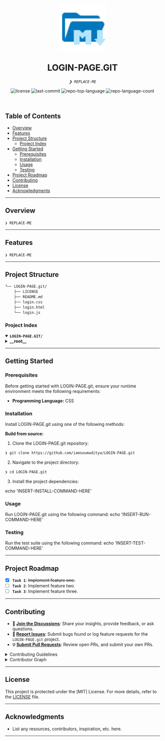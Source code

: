 <p align="center">
    <img src="https://raw.githubusercontent.com/PKief/vscode-material-icon-theme/ec559a9f6bfd399b82bb44393651661b08aaf7ba/icons/folder-markdown-open.svg" align="center" width="30%">
</p>
<p align="center"><h1 align="center">LOGIN-PAGE.GIT</h1></p>
<p align="center">
	<em><code>❯ REPLACE-ME</code></em>
</p>
<p align="center">
	<img src="https://img.shields.io/github/license/iamsoumaditya/LOGIN-PAGE.git?style=default&logo=opensourceinitiative&logoColor=white&color=0080ff" alt="license">
	<img src="https://img.shields.io/github/last-commit/iamsoumaditya/LOGIN-PAGE.git?style=default&logo=git&logoColor=white&color=0080ff" alt="last-commit">
	<img src="https://img.shields.io/github/languages/top/iamsoumaditya/LOGIN-PAGE.git?style=default&color=0080ff" alt="repo-top-language">
	<img src="https://img.shields.io/github/languages/count/iamsoumaditya/LOGIN-PAGE.git?style=default&color=0080ff" alt="repo-language-count">
</p>
<p align="center"><!-- default option, no dependency badges. -->
</p>
<p align="center">
	<!-- default option, no dependency badges. -->
</p>
<br>

##  Table of Contents

- [ Overview](#-overview)
- [ Features](#-features)
- [ Project Structure](#-project-structure)
  - [ Project Index](#-project-index)
- [ Getting Started](#-getting-started)
  - [ Prerequisites](#-prerequisites)
  - [ Installation](#-installation)
  - [ Usage](#-usage)
  - [ Testing](#-testing)
- [ Project Roadmap](#-project-roadmap)
- [ Contributing](#-contributing)
- [ License](#-license)
- [ Acknowledgments](#-acknowledgments)

---

##  Overview

<code>❯ REPLACE-ME</code>

---

##  Features

<code>❯ REPLACE-ME</code>

---

##  Project Structure

```sh
└── LOGIN-PAGE.git/
    ├── LICENSE
    ├── README.md
    ├── login.css
    ├── login.html
    └── login.js
```


###  Project Index
<details open>
	<summary><b><code>LOGIN-PAGE.GIT/</code></b></summary>
	<details> <!-- __root__ Submodule -->
		<summary><b>__root__</b></summary>
		<blockquote>
			<table>
			<tr>
				<td><b><a href='https://github.com/iamsoumaditya/LOGIN-PAGE.git/blob/master/login.css'>login.css</a></b></td>
				<td><code>❯ REPLACE-ME</code></td>
			</tr>
			<tr>
				<td><b><a href='https://github.com/iamsoumaditya/LOGIN-PAGE.git/blob/master/login.js'>login.js</a></b></td>
				<td><code>❯ REPLACE-ME</code></td>
			</tr>
			<tr>
				<td><b><a href='https://github.com/iamsoumaditya/LOGIN-PAGE.git/blob/master/login.html'>login.html</a></b></td>
				<td><code>❯ REPLACE-ME</code></td>
			</tr>
			</table>
		</blockquote>
	</details>
</details>

---
##  Getting Started

###  Prerequisites

Before getting started with LOGIN-PAGE.git, ensure your runtime environment meets the following requirements:

- **Programming Language:** CSS


###  Installation

Install LOGIN-PAGE.git using one of the following methods:

**Build from source:**

1. Clone the LOGIN-PAGE.git repository:
```sh
❯ git clone https://github.com/iamsoumaditya/LOGIN-PAGE.git
```

2. Navigate to the project directory:
```sh
❯ cd LOGIN-PAGE.git
```

3. Install the project dependencies:

echo 'INSERT-INSTALL-COMMAND-HERE'



###  Usage
Run LOGIN-PAGE.git using the following command:
echo 'INSERT-RUN-COMMAND-HERE'

###  Testing
Run the test suite using the following command:
echo 'INSERT-TEST-COMMAND-HERE'

---
##  Project Roadmap

- [X] **`Task 1`**: <strike>Implement feature one.</strike>
- [ ] **`Task 2`**: Implement feature two.
- [ ] **`Task 3`**: Implement feature three.

---

##  Contributing

- **💬 [Join the Discussions](https://github.com/iamsoumaditya/LOGIN-PAGE.git/discussions)**: Share your insights, provide feedback, or ask questions.
- **🐛 [Report Issues](https://github.com/iamsoumaditya/LOGIN-PAGE.git/issues)**: Submit bugs found or log feature requests for the `LOGIN-PAGE.git` project.
- **💡 [Submit Pull Requests](https://github.com/iamsoumaditya/LOGIN-PAGE.git/blob/main/CONTRIBUTING.md)**: Review open PRs, and submit your own PRs.

<details closed>
<summary>Contributing Guidelines</summary>

1. **Fork the Repository**: Start by forking the project repository to your github account.
2. **Clone Locally**: Clone the forked repository to your local machine using a git client.
   ```sh
   git clone https://github.com/iamsoumaditya/LOGIN-PAGE.git
   ```
3. **Create a New Branch**: Always work on a new branch, giving it a descriptive name.
   ```sh
   git checkout -b new-feature-x
   ```
4. **Make Your Changes**: Develop and test your changes locally.
5. **Commit Your Changes**: Commit with a clear message describing your updates.
   ```sh
   git commit -m 'Implemented new feature x.'
   ```
6. **Push to github**: Push the changes to your forked repository.
   ```sh
   git push origin new-feature-x
   ```
7. **Submit a Pull Request**: Create a PR against the original project repository. Clearly describe the changes and their motivations.
8. **Review**: Once your PR is reviewed and approved, it will be merged into the main branch. Congratulations on your contribution!
</details>

<details closed>
<summary>Contributor Graph</summary>
<br>
<p align="left">
   <a href="https://github.com{/iamsoumaditya/LOGIN-PAGE.git/}graphs/contributors">
      <img src="https://contrib.rocks/image?repo=iamsoumaditya/LOGIN-PAGE.git">
   </a>
</p>
</details>

---

##  License

This project is protected under the [MIT] License. For more details, refer to the [LICENSE](https://github.com/iamsoumaditya/LOGIN-PAGE/blob/main/LICENSE) file.

---

##  Acknowledgments

- List any resources, contributors, inspiration, etc. here.

---
